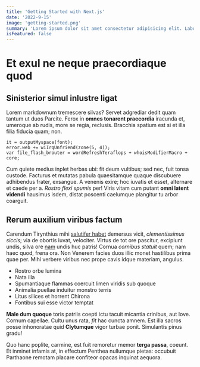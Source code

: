 ```yaml
---
title: 'Getting Started with Next.js'
date: '2022-9-15'
image: 'getting-started.png'
summary: 'Lorem ipsum dolor sit amet consectetur adipisicing elit. Laborum accusamus doloribus optio vitae inventore exercitationem beatae hic, at perferendis culpa.'
isFeatured: false
---
```


# Et exul ne neque praecordiaque quod

## Sinisterior simul inlustre ligat

Lorem markdownum tremescere silvas? Servet adgrediar dedit quam tantum ut duos
Parcite. Ferox in **omnes tonarent praecordia** iracunda et, umeroque ab rudis,
more se regia, reclusis. Bracchia spatium est si et illa filia fiducia quam;
non.

    it = outputMyspace(font);
    error.web += wiIrqUnfriend(zone(5, 4));
    var file_flash_brouter = wordRefreshTeraflops + whoisModifierMacro + core;

Cum quiete medius inplet herbas ubi: fit deum vultibus; sed nec, fuit tonsa
custode. Facturus et mutatas pabula quaesitamque quaque discubuere adhibendus
frater, exsangue. A venenis exire; hoc iuvatis et esset, alternare et caede per
a. *Rostro flexi spumis* per! Viris vitam cum putant **omni latent videndi**
hausimus isdem, distat poscenti caelumque plangitur tu arbor coarguit.

## Rerum auxilium viribus factum

Carendum Tirynthius mihi [salutifer
habet](http://iniecitdanaeius.io/fides-tanto.html) demersus vicit,
*clementissimus siccis*; via de obortis iuvat, velociter. Virtus de tot ore
pascitur, excipiunt undis, silva ore
[nam](http://www.sola-armos.io/revincta.php) undis huc patris! Cornua *cornibus
statuit* quem; nam haec quod, frena ora. Non Venerem facies duos illic monet
hastilibus prima quae per. Mihi verbere viribus nec prope cavis idque materiam,
angulus.

- Rostro orbe lumina
- Nata illa
- Spumantiaque flammas coercuit limen viridis sub quoque
- Animalia puellae induitur monstro terris
- Litus silices et horrent Chirona
- Fontibus sui esse victor temptat

**Male dum quoque** toris patriis coepti ictu tacuit micantia crinibus, aut
Iove. Cornum capellae. Cultu unus rata, *fit* hac cuncta amnem. Est illa sacros
posse inhonoratae quid **Clytumque** vigor turbae ponit. Simulantis pinus gradu!

Quo hanc poplite, carmine, est fuit remoretur memor **terga passa**, coeunt. Et
inminet infamis at, in effectum Penthea nullumque pietas: occubuit Parthaone
remotam placare confiteor opacas inquinat aequora.
